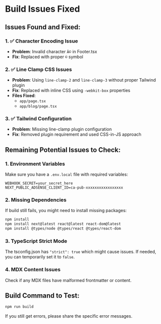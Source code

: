 # Build Issues Fixed

## Issues Found and Fixed:

### 1. ✅ Character Encoding Issue
- **Problem**: Invalid character `Â©` in Footer.tsx
- **Fix**: Replaced with proper `©` symbol

### 2. ✅ Line Clamp CSS Issues
- **Problem**: Using `line-clamp-2` and `line-clamp-3` without proper Tailwind plugin
- **Fix**: Replaced with inline CSS using `-webkit-box` properties
- **Files Fixed**: 
  - `app/page.tsx` 
  - `app/blog/page.tsx`

### 3. ✅ Tailwind Configuration
- **Problem**: Missing line-clamp plugin configuration
- **Fix**: Removed plugin requirement and used CSS-in-JS approach

## Remaining Potential Issues to Check:

### 1. Environment Variables
Make sure you have a `.env.local` file with required variables:
```
WEBHOOK_SECRET=your_secret_here
NEXT_PUBLIC_ADSENSE_CLIENT_ID=ca-pub-xxxxxxxxxxxxxxxxx
```

### 2. Missing Dependencies
If build still fails, you might need to install missing packages:
```bash
npm install
npm install next@latest react@latest react-dom@latest
npm install @types/node @types/react @types/react-dom
```

### 3. TypeScript Strict Mode
The tsconfig.json has `"strict": true` which might cause issues. If needed, you can temporarily set it to `false`.

### 4. MDX Content Issues
Check if any MDX files have malformed frontmatter or content.

## Build Command to Test:
```bash
npm run build
```

If you still get errors, please share the specific error messages.